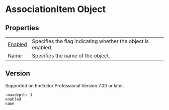 # AssociationItem Object

## Properties

|     |     |
| --- | --- |
| [Enabled](enabled) | Specifies the flag indicating whether the object is enabled. |
| [Name](name) | Specifies the name of the object. |

## Version

Supported on EmEditor Professional Version 7.00 or later.


```{toctree}
:maxdepth: 1
enabled
name
```
